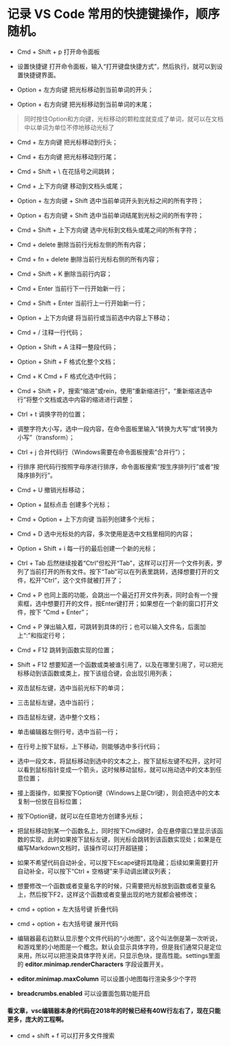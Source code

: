 # 记录 VS Code 常用的快捷键操作，顺序随机。

- Cmd + Shift + p 打开命令面板

- 设置快捷键 打开命令面板，输入“打开键盘快捷方式”，然后执行，就可以到设置快捷键界面。

- Option + 左方向键 把光标移动到当前单词的开头；
- Option + 右方向键 把光标移动到当前单词的末尾；
> 同时按住Option和方向键，光标移动的颗粒度就变成了单词，就可以在文档中以单词为单位不停地移动光标了

- Cmd + 左方向键 把光标移动到行头；
- Cmd + 右方向键 把光标移动到行尾；

- Cmd + Shift + \ 在花括号之间跳转；

- Cmd + 上下方向键 移动到文档头或尾；

- Option + 左方向键 + Shift 选中当前单词开头到光标之间的所有字符；
- Option + 右方向键 + Shift 选中当前单词结尾到光标之间的所有字符；

- Cmd + Shift + 上下方向键 选中光标到文档头或尾之间的所有字符；

- Cmd + delete 删除当前行光标左侧的所有内容；
- Cmd + fn + delete 删除当前行光标右侧的所有内容；

- Cmd + Shift + K 删除当前行内容；
- Cmd + Enter 当前行下一行开始新一行；
- Cmd + Shift + Enter 当前行上一行开始新一行；

- Option + 上下方向键 将当前行或当前选中内容上下移动；

- Cmd + / 注释一行代码；
- Option + Shift + A 注释一整段代码；

- Option + Shift + F 格式化整个文档；
- Cmd + K Cmd + F 格式化选中代码；

- Cmd + Shift + P，搜索“缩进”或rein，使用“重新缩进行”，“重新缩进选中行”将整个文档或选中内容的缩进进行调整；

- Ctrl + t 调换字符的位置；
- 调整字符大小写，选中一段内容，在命令面板里输入“转换为大写”或“转换为小写”（transform）；
- Ctrl + j 合并代码行（Windows需要在命令面板搜索“合并行”）；
- 行排序 把代码行按照字母序进行排序，命令面板搜索“按生序排列行”或者“按降序排列行”。
- Cmd + U 撤销光标移动；

- Option + 鼠标点击 创建多个光标；
- Cmd + Option + 上下方向键 当前列创建多个光标；
- Cmd + D 选中光标处的内容，多次使用是选中文档里相同的内容；
- Option + Shift + i 每一行的最后创建一个新的光标；

- Ctrl + Tab 后然继续按着“Ctrl”但松开“Tab”，这样可以打开一个文件列表，罗列了当前打开的所有文件。按下“Tab”可以在列表里跳转，选择想要打开的文件，松开“Ctrl”，这个文件就被打开了；
- Cmd + P 也同上面的功能，会跳出一个最近打开文件列表，同时会有一个搜索框，选中想要打开的文件，按Enter键打开；如果想在一个新的窗口打开文件，按下 “Cmd + Enter”；

- Cmd + P 弹出输入框，可跳转到具体的行；也可以输入文件名，后面加上“:”和指定行号；
- Cmd + F12 跳转到函数实现的位置；
- Shift + F12 想要知道一个函数或类被谁引用了，以及在哪里引用了，可以把光标移动到该函数或类上，按下该组合键，会出现引用列表；

- 双击鼠标左键，选中当前光标下的单词；
- 三击鼠标左键，选中当前行；
- 四击鼠标左键，选中整个文档；

- 单击编辑器左侧行号，选中当前一行；
- 在行号上按下鼠标，上下移动，则能够选中多行代码；

- 选中一段文本，将鼠标移动到选中的文本之上，按下鼠标左键不松开，这时可以看到鼠标指针变成一个箭头，这时候移动鼠标，就可以拖动选中的文本到任意位置；
- 接上面操作，如果按下Option键（Windows上是Ctrl键），则会把选中的文本复制一份放在目标位置；

- 按下Option键，就可以在任意地方创建多光标；

- 把鼠标移动到某一个函数名上，同时按下Cmd键时，会在悬停窗口里显示该函数的实现，此时如果按下鼠标左键，则光标会跳转到该函数实现处；如果是在编写Markdown文档时，该操作可以打开超链接；

- 如果不希望代码自动补全，可以按下Escape键将其隐藏；后续如果需要打开自动补全，可以按下“Ctrl + 空格键”来手动调出建议列表；

- 想要修改一个函数或者变量名字的时候，只需要把光标放到函数或者变量名上，然后按下F2，这样这个函数或者变量出现的地方就都会被修改；

- cmd + option + 左大括号键 折叠代码
- cmd + option + 右大括号键 展开代码

- 编辑器最右边默认显示整个文件代码的“小地图”，这个叫法倒是第一次听说，和游戏里的小地图是一个概念。默认会显示具体字符，但是我们通常只是定位来用，所以可以把渲染具体字符关闭，只显示色块，提高性能。settings里面的 **editor.minimap.renderCharacters** 字段设置开关。

- **editor.minimap.maxColumn** 可以设置小地图每行渲染多少个字符
- **breadcrumbs.enabled** 可以设置面包屑功能开启

#### 看文章，vsc编辑器本身的代码在2018年的时候已经有40W行左右了，现在只能更多，庞大的工程啊。

- cmd + shift + f 可以打开多文件搜索